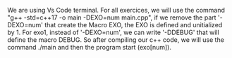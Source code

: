 We are using Vs Code terminal. For all exercices, we will use the command "g++ -std=c++17 -o main -DEXO=num main.cpp",
if we remove the part '-DEXO=num' that create the Macro EXO, the EXO is defined and unitialized by 1.
For exo1, instead of '-DEXO=num', we can write '-DDEBUG' that will define the macro DEBUG.
So after compiling our c++ code, we will use the command ./main and then the program start (exo[num]).
